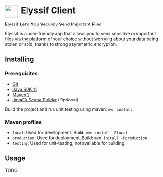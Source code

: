<h1 height="256"><img align="left" width="41" height="41" src="https://raw.githubusercontent.com/Elyssif/Elyssif-Client/develop/src/main/resources/common/view/img/logo/logo48.png">&nbsp;Elyssif Client</h1>

**E**lyssif **L**et's **Y**ou **S**ecurely **S**end **I**mportant **F**iles

Elyssif is a user-friendly app that allows you to send sensitive or important files via the platform of your choice without worrying about your data being stolen or sold, thanks to strong asymmetric encryption.

## Installing

### Prerequisites
- [Git](https://git-scm.com)
- [Java SDK 11](https://www.oracle.com/technetwork/java/javase/downloads/jdk11-downloads-5066655.html)
- [Maven 2](https://maven.apache.org/)
- [JavaFX Scene Builder](https://gluonhq.com/products/scene-builder/) (Optional)

Build the project and run unit testing using maven: `mvn install`.  

### Maven profiles

- `local`: Used for development. Build: `mvn install -Plocal`
- `production`: Used for deployment. Build: `mvn install -Pproduction`
- `testing`: Used for unit-testing, not available for building.


## Usage

TODO
